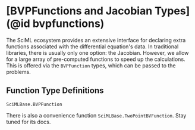 # [BVPFunctions and Jacobian Types](@id bvpfunctions)

The SciML ecosystem provides an extensive interface for declaring extra functions
associated with the differential equation's data. In traditional libraries, there is usually
only one option: the Jacobian. However, we allow for a large array of pre-computed functions
to speed up the calculations. This is offered via the `BVPFunction` types, which can
be passed to the problems.

## Function Type Definitions

```@docs
SciMLBase.BVPFunction
```

There is also a convenience function `SciMLBase.TwoPointBVFunction`. Stay tuned for its
docs.
